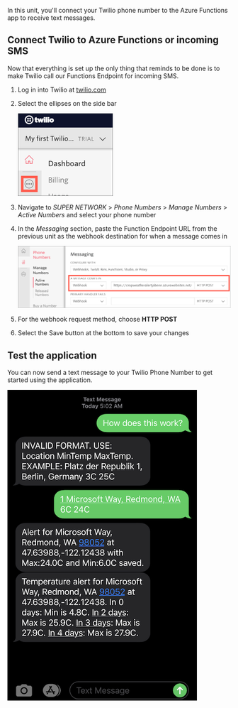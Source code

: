 In this unit, you'll connect your Twilio phone number to the Azure Functions app to receive text messages.

## Connect Twilio to Azure Functions or incoming SMS

Now that everything is set up the only thing that reminds to be done is to make Twilio call our Functions Endpoint for incoming SMS.

1. Log in into Twilio at [twilio.com](https://www.twilio.com?azure-portal=true)

1. Select the ellipses on the side bar

    ![Ellipses](../media/twilio-elipses.png)

1. Navigate to _SUPER NETWORK_ > _Phone Numbers_ > _Manage Numbers_ > _Active Numbers_ and select your phone number

1. In the *Messaging* section, paste the Function Endpoint URL from the previous unit as the webhook destination for when a message comes in

    ![Setting the twilio webhook](../media/twilio-webhook.png)

1. For the webhook request method, choose **HTTP POST**

1. Select the Save button at the bottom to save your changes

## Test the application

You can now send a text message to your Twilio Phone Number to get started using the application.

![Screenshot of text messages sent to and received by our application](../media/text-message.png)
